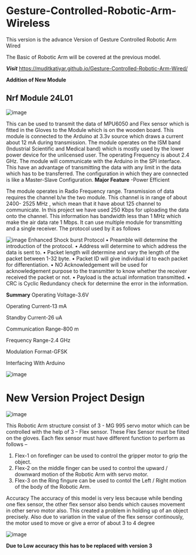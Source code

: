 # Gesture-Controlled-Robotic-Arm-Wireless
This version is the advance Version of Gesture Controlled Robotic Arm Wired

The Basic of Robotic Arm will be covered at the previous model.

**_Visit_** https://muditkatiyar.github.io/Gesture-Controlled-Robotic-Arm-Wired/

**Addition of New Module**

## Nrf Module 24L01
![image](https://user-images.githubusercontent.com/113198082/191369738-ff1189ba-a986-4442-9c1f-7f46bae60c57.png)



This can be used to transmit the data of MPU6050 and Flex sensor which is fitted in the Gloves to the Module which is on the wooden board. This module is connected to the Arduino at 3.3v source which draws a current about 12 mA during transmission. The module operates on the ISM band (Industrial Scientific and Medical band) which is mostly used by the lower power device for the unlicensed user. The operating Frequency is about 2.4 GHz. The module will communicate with the Arduino in the SPI interface. This have an advantage of transmitting the data with any limit in the data which has to be transferred. The configuration in which they are connected is like a Master-Slave Configuration.
**Major Feature** -Power Efficient 

The module operates in Radio Frequency range. Transmission of data requires the channel b/w the two module. This channel is in range of about 2400- 2525 MHz , which mean that it have about 125 channel to communicate. In this project we have used 250 Kbps for uploading the data onto the channel. This information has bandwidth less than 1 MHz which make the air data rate 1 Mbps. It can use multiple module for transmitting and a single receiver. The protocol used by it as follows

![image](https://user-images.githubusercontent.com/113198082/191370454-7d9c7ad4-7cb7-4345-a012-ae3eb8a48a05.png)
Enhanced Shock burst Protocol
•	Preamble will determine the introduction of the protocol.
•	Address will determine to which address the data is sent to.
•	Packet length will determine and vary the length of the packet between 1-32 byte.
•	Packet ID will give individual id to each packet for differentiation.
•	NO Acknowledgement will be used for acknowledgement purpose to the transmitter to know whether the receiver received the packet or not.
•	Payload is the actual information transmitted.
•	CRC is Cyclic Redundancy check for determine the error in the information.

**Summary**
Operating Voltage-3.6V

Operating Current-13 mA

Standby Current-26 uA

Communication Range-800 m

Frequency Range-2.4 GHz

Modulation Format-GFSK

Interfacing With Arduino

![image](https://user-images.githubusercontent.com/113198082/191370725-40c60510-410d-4257-8997-10b7221d0a40.png)

# New Version Project Design


![image](https://user-images.githubusercontent.com/113198082/191370941-fe763903-fd29-461c-8b64-fac94635856c.png)

This Robotic Arm structure consist of  3 - MG 995 servo motor which can be controlled with the help of  3 – Flex sensor. These Flex Sensor must be fiited on the gloves. Each flex sensor must have different function to perform as follows – 
1.	Flex-1 on forefinger can be used to control the gripper motor to grip the object.
2.	Flex-2 on the middle finger can be used to control the upward / downward motion of the Robotic Arm with servo motor.
3.	Flex-3 on the Ring fingure can be used to contol the Left / Right motion of the body of the Robotic Arm.

Accuracy
The accuracy of this model is very less because while bending one flex sensor, the other flex sensor also bends which causes movement in other servo motor also. This created a problem in holding up of an object precisely. Also due to variation in the value of the flex sensor continously, the motor used to move or give a error of about 3 to 4 degree


![image](https://user-images.githubusercontent.com/113198082/191371458-c450a765-0588-4107-b7ad-071ab03f6162.png)

**Due to Low accuracy this has to be replaced with version 3**
